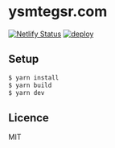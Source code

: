 # ysmtegsr.com

[![Netlify Status](https://api.netlify.com/api/v1/badges/0bd04aef-3e56-45e0-815f-30d843f361b2/deploy-status)](https://app.netlify.com/sites/ysmtegsr/deploys)
[![deploy](https://github.com/ysmtegsr/ysmtegsr.com/actions/workflows/deploy.yml/badge.svg)](https://github.com/ysmtegsr/ysmtegsr.com/actions/workflows/deploy.yml)

## Setup

```sh
$ yarn install
$ yarn build
$ yarn dev
```

## Licence

MIT
